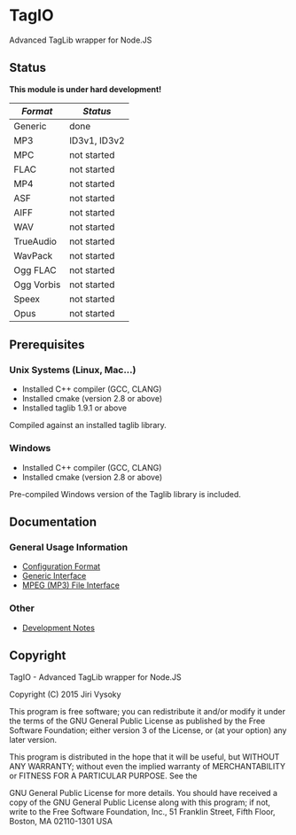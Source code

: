 # TagIO

Advanced TagLib wrapper for Node.JS

## Status

**This module is under hard development!**

| *Format*   | *Status*         |
| ---------- | ---------------- |
| Generic    | done             |
| MP3        | ID3v1, ID3v2     |
| MPC        | not started      |
| FLAC       | not started      |
| MP4        | not started      |
| ASF        | not started      |
| AIFF       | not started      |
| WAV        | not started      |
| TrueAudio  | not started      |
| WavPack    | not started      |
| Ogg FLAC   | not started      |
| Ogg Vorbis | not started      |
| Speex      | not started      |
| Opus       | not started      |


## Prerequisites

### Unix Systems (Linux, Mac...)

* Installed C++ compiler (GCC, CLANG)
* Installed cmake (version 2.8 or above)
* Installed taglib 1.9.1 or above

Compiled against an installed taglib library.

### Windows

* Installed C++ compiler (GCC, CLANG)
* Installed cmake (version 2.8 or above)

Pre-compiled Windows version of the Taglib library is included.

## Documentation

### General Usage Information

* [Configuration Format](./doc/config.md)
* [Generic Interface](./doc/generic.md)
* [MPEG (MP3) File Interface](./doc/mpeg.md)

### Other

* [Development Notes](./doc/notes.md)

## Copyright

TagIO - Advanced TagLib wrapper for Node.JS

Copyright (C) 2015  Jiri Vysoky

This program is free software; you can redistribute it and/or modify
it under the terms of the GNU General Public License as published by
the Free Software Foundation; either version 3 of the License, or
(at your option) any later version.

This program is distributed in the hope that it will be useful,
but WITHOUT ANY WARRANTY; without even the implied warranty of
MERCHANTABILITY or FITNESS FOR A PARTICULAR PURPOSE.  See the

GNU General Public License for more details.
You should have received a copy of the GNU General Public License
along with this program; if not, write to the Free Software Foundation,
Inc., 51 Franklin Street, Fifth Floor, Boston, MA 02110-1301  USA
